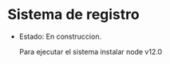 <h1> Sistema de registro </h1>

- Estado: En construccion.

  Para ejecutar el sistema instalar node v12.0
